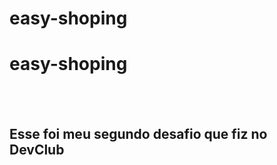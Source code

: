 # easy-shoping

<h1>easy-shoping</h1>
<br>
<br>
<h2>Esse foi meu segundo desafio que fiz no DevClub</h2>

